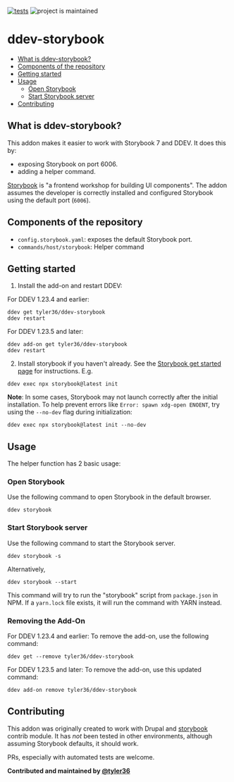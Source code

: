 [![tests](https://github.com/ddev/ddev-addon-template/actions/workflows/tests.yml/badge.svg)](https://github.com/ddev/ddev-addon-template/actions/workflows/tests.yml) ![project is maintained](https://img.shields.io/maintenance/yes/2026.svg)

# ddev-storybook <!-- omit in toc -->

- [What is ddev-storybook?](#what-is-ddev-storybook)
- [Components of the repository](#components-of-the-repository)
- [Getting started](#getting-started)
- [Usage](#usage)
    - [Open Storybook](#open-storybook)
    - [Start Storybook server](#start-storybook-server)
- [Contributing](#contributing)

## What is ddev-storybook?

This addon makes it easier to work with Storybook 7 and DDEV.
It does this by:

- exposing Storybook on port 6006.
- adding a helper command.

[Storybook](https://storybook.js.org/) is "a frontend workshop for building UI components".
The addon assumes the developer is correctly installed and configured Storybook using the default port (`6006`).

## Components of the repository

- `config.storybook.yaml`: exposes the default Storybook port.
- `commands/host/storybook`: Helper command

## Getting started

1. Install the add-on and restart DDEV:

For DDEV 1.23.4 and earlier:
```
ddev get tyler36/ddev-storybook
ddev restart
```

For DDEV 1.23.5 and later:
```
ddev add-on get tyler36/ddev-storybook
ddev restart
```

2. Install storybook if you haven't already. See the [Storybook get started page](https://storybook.js.org/docs/get-started/install) for instructions. E.g.
```shell
ddev exec npx storybook@latest init
```
**Note**: In some cases, Storybook may not launch correctly after the initial installation. To help prevent errors like `Error: spawn xdg-open ENOENT`, try using the `--no-dev` flag during initialization:

```shell
ddev exec npx storybook@latest init --no-dev
```

## Usage

The helper function has 2 basic usage:

### Open Storybook

Use the following command to open Storybook in the default browser.

```shell
ddev storybook
```

### Start Storybook server

Use the following command to start the Storybook server.

```shell
ddev storybook -s
```

Alternatively,

```shell
ddev storybook --start
```

This command will try to run the "storybook" script from `package.json` in NPM.
If a `yarn.lock` file exists, it will run the command with YARN instead.

### Removing the Add-On

For DDEV 1.23.4 and earlier:
To remove the add-on, use the following command:
```
ddev get --remove tyler36/ddev-storybook
```

For DDEV 1.23.5 and later:
To remove the add-on, use this updated command:
```
ddev add-on remove tyler36/ddev-storybook
```

## Contributing

This addon was originally created to work with Drupal and [storybook](https://www.drupal.org/project/storybook) contrib module. It has _not_ been tested in other environments, although assuming Storybook defaults, it should work.

PRs, especially with automated tests are welcome.

**Contributed and maintained by [@tyler36](https://github.com/tyler36)**
